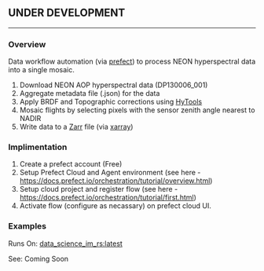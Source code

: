 
## UNDER DEVELOPMENT

---
### Overview

Data workflow automation (via [prefect](https://www.prefect.io/)) to process NEON hyperspectral data into a single mosaic.

1. Download NEON AOP hyperspectral data (DP130006_001)
2. Aggregate metadata file (.json) for the data
3. Apply BRDF and Topographic corrections using [HyTools](https://github.com/EnSpec/hytools)
4. Mosaic flights by selecting pixels with the sensor zenith angle nearest to NADIR
5. Write data to a [Zarr](https://zarr.readthedocs.io/en/stable/tutorial.html#usage-tips) file (via [xarray](http://xarray.pydata.org/en/stable/generated/xarray.Dataset.to_zarr.html))

### Implimentation

1. Create a prefect account (Free)
2. Setup Prefect Cloud and Agent environment (see here - https://docs.prefect.io/orchestration/tutorial/overview.html)
3. Setup cloud project and register flow (see here - https://docs.prefect.io/orchestration/tutorial/first.html)
4. Activate flow (configure as necassary) on prefect cloud UI.

### Examples

Runs On: [data_science_im_rs:latest](https://hub.docker.com/layers/rowangaffney/data_science_im_rs/latest/images/sha256-bcb165314a8fc41b0a6413d2bbb491be74cdb24d625a82d3ac90951ee6902d3b?context=repo)

See: Coming Soon
